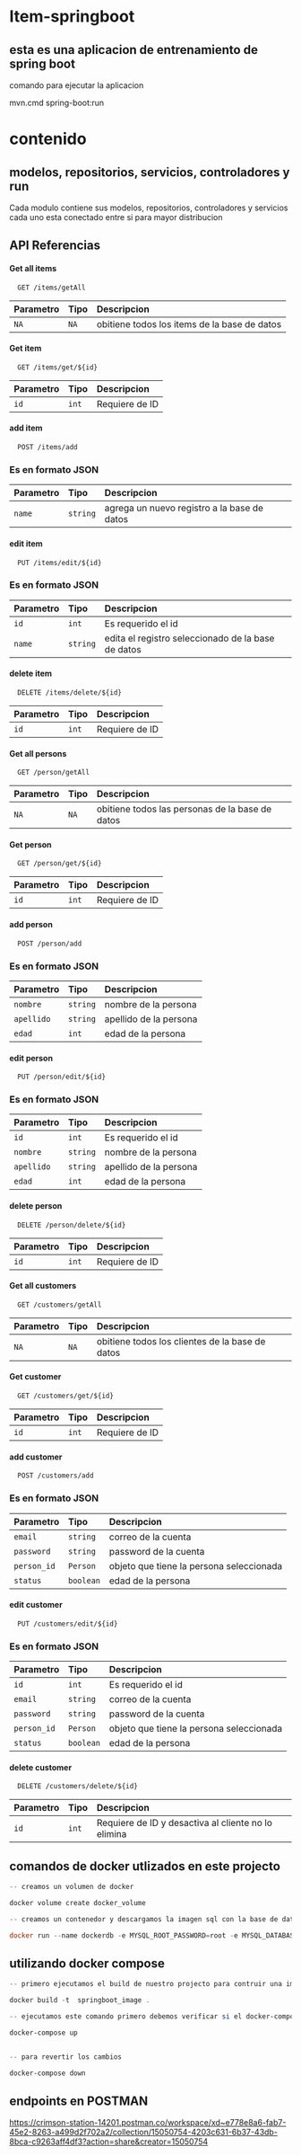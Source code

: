 # Item-springboot

## esta es una aplicacion de entrenamiento de spring boot
comando para ejecutar la aplicacion 

mvn.cmd spring-boot:run

# contenido
## modelos, repositorios,  servicios, controladores y run

Cada modulo contiene sus modelos, repositorios, controladores y servicios 
cada uno esta conectado entre si para mayor distribucion


## API Referencias

#### Get all items

```http
  GET /items/getAll
```

| Parametro | Tipo    | Descripcion                |
| :-------- | :------- | :------------------------- |
| `NA` | `NA` | obitiene todos los items de la base de datos  |

#### Get item

```http
  GET /items/get/${id}
```

| Parametro | Tipo     | Descripcion                       |
| :-------- | :------- | :-------------------------------- |
| `id`      | `int` | Requiere de ID  |

#### add item

```http
  POST /items/add
```
### Es en formato JSON
| Parametro | Tipo     | Descripcion                    |
| :-------- | :------- | :-------------------------------- |
| `name`      | `string` | agrega un nuevo registro a la base de datos |

#### edit item
```http
  PUT /items/edit/${id}
```
### Es en formato JSON
| Parametro | Tipo     | Descripcion                    |
| :-------- | :------- | :-------------------------------- |
| `id`      | `int` | Es requerido el id|
| `name`      | `string` | edita el registro seleccionado de la base de datos|

#### delete item

```http
  DELETE /items/delete/${id}
```

| Parametro | Tipo     | Descripcion                       |
| :-------- | :------- | :-------------------------------- |
| `id`      | `int` | Requiere de ID  |

#### Get all persons

```http
  GET /person/getAll
```

| Parametro | Tipo    | Descripcion                |
| :-------- | :------- | :------------------------- |
| `NA` | `NA` | obitiene todos las personas de la base de datos  |

#### Get person

```http
  GET /person/get/${id}
```

| Parametro | Tipo     | Descripcion                       |
| :-------- | :------- | :-------------------------------- |
| `id`      | `int` | Requiere de ID  |

#### add person

```http
  POST /person/add
```
### Es en formato JSON
| Parametro | Tipo     | Descripcion                    |
| :-------- | :------- | :-------------------------------- |
| `nombre`      | `string` | nombre de la persona |
| `apellido`      | `string` | apellido de la persona |
| `edad`      | `int` | edad de la persona |

#### edit person
```http
  PUT /person/edit/${id}
```
### Es en formato JSON
| Parametro | Tipo     | Descripcion                    |
| :-------- | :------- | :-------------------------------- |
| `id`      | `int` | Es requerido el id|
| `nombre`      | `string` | nombre de la persona |
| `apellido`      | `string` | apellido de la persona |
| `edad`      | `int` | edad de la persona |

#### delete person

```http
  DELETE /person/delete/${id}
```

| Parametro | Tipo     | Descripcion                       |
| :-------- | :------- | :-------------------------------- |
| `id`      | `int` | Requiere de ID  |


#### Get all customers

```http
  GET /customers/getAll
```

| Parametro | Tipo    | Descripcion                |
| :-------- | :------- | :------------------------- |
| `NA` | `NA` | obitiene todos los clientes de la base de datos  |

#### Get customer

```http
  GET /customers/get/${id}
```

| Parametro | Tipo     | Descripcion                       |
| :-------- | :------- | :-------------------------------- |
| `id`      | `int` | Requiere de ID  |

#### add customer

```http
  POST /customers/add
```
### Es en formato JSON
| Parametro | Tipo     | Descripcion                    |
| :-------- | :------- | :-------------------------------- |
| `email`      | `string` | correo de la cuenta |
| `password`      | `string` | password de la cuenta |
| `person_id`      | `Person` | objeto que tiene la persona seleccionada |
| `status`      | `boolean` | edad de la persona |

#### edit customer
```http
  PUT /customers/edit/${id}
```
### Es en formato JSON
| Parametro | Tipo     | Descripcion                    |
| :-------- | :------- | :-------------------------------- |
| `id`      | `int` | Es requerido el id|
| `email`      | `string` | correo de la cuenta |
| `password`      | `string` | password de la cuenta |
| `person_id`      | `Person` | objeto que tiene la persona seleccionada |
| `status`      | `boolean` | edad de la persona |

#### delete customer

```http
  DELETE /customers/delete/${id}
```

| Parametro | Tipo     | Descripcion                       |
| :-------- | :------- | :-------------------------------- |
| `id`      | `int` | Requiere de ID  y desactiva al cliente no lo elimina |


## comandos de docker utlizados en este projecto

```Powershell
-- creamos un volumen de docker

docker volume create docker_volume

-- creamos un contenedor y descargamos la imagen sql con la base de datos creada y al puerto 3307

docker run --name dockerdb -e MYSQL_ROOT_PASSWORD=root -e MYSQL_DATABASE=db_springboot -v docker_volume:/var/lib/mysql -p 3307:3306 -d mysql:5.7
```


## utilizando docker compose

```Powershell
-- primero ejecutamos el build de nuestro projecto para contruir una imagen de docker

docker build -t  springboot_image .

-- ejecutamos este comando primero debemos verificar si el docker-compose.yml este correcto

docker-compose up


-- para revertir los cambios

docker-compose down
```

## endpoints en POSTMAN
https://crimson-station-14201.postman.co/workspace/xd~e778e8a6-fab7-45e2-8263-a499d2f702a2/collection/15050754-4203c631-6b37-43db-8bca-c9263aff4df3?action=share&creator=15050754